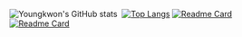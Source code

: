 ![Youngkwon's GitHub stats](https://github-readme-stats.vercel.app/api?username=youngkwon02&show_icons=true&theme=radical&cache_seconds=1800)&nbsp;
[![Top Langs](https://github-readme-stats.vercel.app/api/top-langs/?username=youngkwon02&layout=compact&theme=radical)](https://github.com/youngkwon02/github-readme-stats)
[![Readme Card](https://github-readme-stats.vercel.app/api/pin/?username=youngkwon02&repo=Detect-and-Measure-Shrimps&theme=radical&cache_seconds=1800)](https://github.com/youngkwon02/Detect-and-Measure-Shrimps)&nbsp;&nbsp;
[![Readme Card](https://github-readme-stats.vercel.app/api/pin/?username=youngkwon02&repo=JunctionX-MAEMO&theme=radical&cache_seconds=1800)](https://github.com/youngkwon02/JunctionX-MAEMO)
